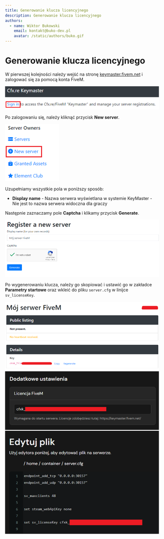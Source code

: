 ```yaml
---
title: Generowanie klucza licencyjnego
description: Generowanie klucza licencyjnego
authors:
  - name: Wiktor Bukowski
    email: kontakt@buko-dev.pl
    avatar: /static/authors/buko.gif
---
```


# Generowanie klucza licencyjnego

W pierwszej kolejności należy wejść na stronę [keymaster.fivem.net](https://keymaster.fivem.net/) i zalogować się za pomocą konta FiveM.

![Logowanie](/static/fivem/keymaster-login.png)

Po zalogowaniu się, należy kliknąć przycisk **New server**.

![Nowy serwer](/static/fivem/keymaster-new.png)

Uzupełniamy wszystkie pola w poniższy sposób:

- **Display name** - Nazwa serwera wyświetlana w systemie KeyMaster - Nie jest to nazwa serwera widoczna dla graczy

Następnie zaznaczamy pole **Captcha** i klikamy przycisk **Generate**.

![Generowanie](/static/fivem/keymaster-data.png)

Po wygenerowaniu klucza, należy go skopiować i ustawić go w zakładce **Parametry startowe** oraz wkleić do pliku `server.cfg` w linijce `sv_licenseKey`.

![Kopiowanie](/static/fivem/keymaster-copy.png)
![Ustawianie w zakładce Parametry startowe](/static/fivem/keymaster-paste.png)
![Wklejanie do server.cfg](/static/fivem/keymaster-paste1.png)

